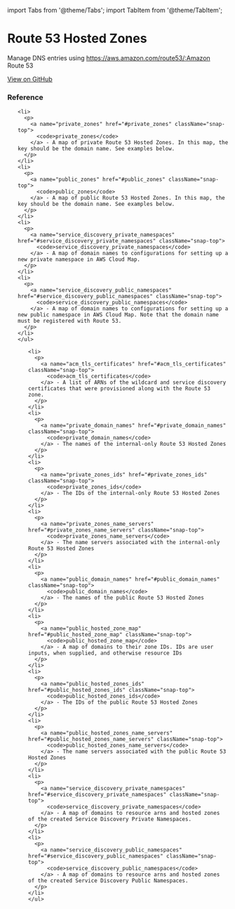 import Tabs from '@theme/Tabs';
import TabItem from '@theme/TabItem';

# Route 53 Hosted Zones

Manage DNS entries using https://aws.amazon.com/route53/:Amazon Route 53

<a href="https://github.com/gruntwork-io/terraform-aws-service-catalog/tree/master/modules/networking/route53" className="link-button">View on GitHub</a>

### Reference

<Tabs>
  <TabItem value="inputs" label="Inputs" default>
    <ul>
      
    <li>
      <p>
        <a name="private_zones" href="#private_zones" className="snap-top">
          <code>private_zones</code>
        </a> - A map of private Route 53 Hosted Zones. In this map, the key should be the domain name. See examples below.
      </p>
    </li>
    <li>
      <p>
        <a name="public_zones" href="#public_zones" className="snap-top">
          <code>public_zones</code>
        </a> - A map of public Route 53 Hosted Zones. In this map, the key should be the domain name. See examples below.
      </p>
    </li>
    <li>
      <p>
        <a name="service_discovery_private_namespaces" href="#service_discovery_private_namespaces" className="snap-top">
          <code>service_discovery_private_namespaces</code>
        </a> - A map of domain names to configurations for setting up a new private namespace in AWS Cloud Map.
      </p>
    </li>
    <li>
      <p>
        <a name="service_discovery_public_namespaces" href="#service_discovery_public_namespaces" className="snap-top">
          <code>service_discovery_public_namespaces</code>
        </a> - A map of domain names to configurations for setting up a new public namespace in AWS Cloud Map. Note that the domain name must be registered with Route 53.
      </p>
    </li>
    </ul>
  </TabItem>
  <TabItem value="outputs" label="Outputs">
    <ul>
      
    <li>
      <p>
        <a name="acm_tls_certificates" href="#acm_tls_certificates" className="snap-top">
          <code>acm_tls_certificates</code>
        </a> - A list of ARNs of the wildcard and service discovery certificates that were provisioned along with the Route 53 zone.
      </p>
    </li>
    <li>
      <p>
        <a name="private_domain_names" href="#private_domain_names" className="snap-top">
          <code>private_domain_names</code>
        </a> - The names of the internal-only Route 53 Hosted Zones
      </p>
    </li>
    <li>
      <p>
        <a name="private_zones_ids" href="#private_zones_ids" className="snap-top">
          <code>private_zones_ids</code>
        </a> - The IDs of the internal-only Route 53 Hosted Zones
      </p>
    </li>
    <li>
      <p>
        <a name="private_zones_name_servers" href="#private_zones_name_servers" className="snap-top">
          <code>private_zones_name_servers</code>
        </a> - The name servers associated with the internal-only Route 53 Hosted Zones
      </p>
    </li>
    <li>
      <p>
        <a name="public_domain_names" href="#public_domain_names" className="snap-top">
          <code>public_domain_names</code>
        </a> - The names of the public Route 53 Hosted Zones
      </p>
    </li>
    <li>
      <p>
        <a name="public_hosted_zone_map" href="#public_hosted_zone_map" className="snap-top">
          <code>public_hosted_zone_map</code>
        </a> - A map of domains to their zone IDs. IDs are user inputs, when supplied, and otherwise resource IDs
      </p>
    </li>
    <li>
      <p>
        <a name="public_hosted_zones_ids" href="#public_hosted_zones_ids" className="snap-top">
          <code>public_hosted_zones_ids</code>
        </a> - The IDs of the public Route 53 Hosted Zones
      </p>
    </li>
    <li>
      <p>
        <a name="public_hosted_zones_name_servers" href="#public_hosted_zones_name_servers" className="snap-top">
          <code>public_hosted_zones_name_servers</code>
        </a> - The name servers associated with the public Route 53 Hosted Zones
      </p>
    </li>
    <li>
      <p>
        <a name="service_discovery_private_namespaces" href="#service_discovery_private_namespaces" className="snap-top">
          <code>service_discovery_private_namespaces</code>
        </a> - A map of domains to resource arns and hosted zones of the created Service Discovery Private Namespaces.
      </p>
    </li>
    <li>
      <p>
        <a name="service_discovery_public_namespaces" href="#service_discovery_public_namespaces" className="snap-top">
          <code>service_discovery_public_namespaces</code>
        </a> - A map of domains to resource arns and hosted zones of the created Service Discovery Public Namespaces.
      </p>
    </li>
    </ul>
  </TabItem>
</Tabs>


<!-- ##DOCS-SOURCER-START
{"sourcePlugin":"Service Catalog Reference","hash":"72427b5e9ed7cdda26633a198e5f2bd0"}
##DOCS-SOURCER-END -->
